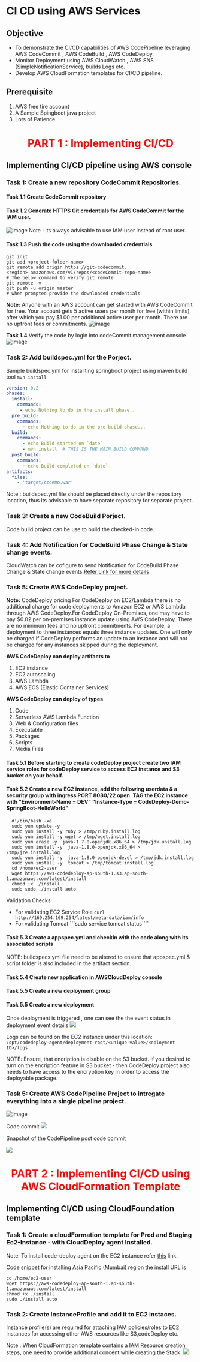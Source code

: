 # CI CD using AWS Services 
## Objective
* To demonstrate the CI/CD capabilities of AWS CodePipeline leveraging AWS CodeCommit , AWS CodeBuild , AWS CodeDeploy. 
* Monitor Deployment using AWS CloudWatch , AWS SNS (SimpleNotificationService), builds Logs etc.
* Develop AWS CloudFormation templates for CI/CD pipeline.

## Prerequisite
1. AWS free tire account 
2. A Sample Spingboot java project 
3. Lots of Patience.


<center><h1><span style="color:red">PART 1 : Implementing CI/CD</span></h1></center>

## Implementing CI/CD pipeline using AWS console
### Task 1: Create a new repository CodeCommit Repositories.

#### Task 1.1 Create CodeCommit repository 

#### Task 1.2 Generate HTTPS Git credentials for AWS CodeCommit for the IAM user. 
![image](https://user-images.githubusercontent.com/5097017/76604331-91615000-6534-11ea-959c-8dfb59096421.png)
Note : Its always advisable to use IAM user instead of root user. 

#### Task 1.3 Push the code using the downloaded credentials 
```git
git init
git add <project-folder-name>
git remote add origin https://git-codecommit.<region>.amazonaws.com/v1/repos/<codeCommit-repo-name>
# The below command to verify git remote
git remote -v 
git push -u origin master 
# when prompted provide the downloaded credentials 
```
**Note:** Anyone with an AWS account can get started with AWS CodeCommit for free. Your account gets 5 active users per month for free (within limits), after which you pay $1.00 per additional active user per month. There are no upfront fees or commitments.
![image](https://user-images.githubusercontent.com/5097017/76618526-c24e7e80-654e-11ea-96fe-e605ffc5712f.png)

**Task 1.4** Verify the code by login into codeCommit management console 
![image](https://user-images.githubusercontent.com/5097017/76675792-536f3500-65e3-11ea-8c71-2cbe67cbe554.png)

### Task 2: Add buildspec.yml for the Porject.
Sample buildspec.yml for installting springboot project using maven build tool ```mvn install```

```yml
version: 0.2
phases:
  install: 
    commands:
     - echo Nothing to do in the install phase..
  pre_build:
    commands:
      - echo Nothing to do in the pre build phase...
  build:
    commands:
      - echo Build started on `date`
      - mvn install  # THIS IS THE MAIN BUILD COMMAND 
  post_build:
    commands:
      - echo Build completed on `date`
artifacts:
  files:
    - 'target/ccdemo.war'
```
Note : buildspec.yml file should be placed directly under the repository location, thus its advisable to have separate repository for separate project. 

### Task 3: Create a new CodeBuild Porject.
Code build project can be use to build the checked-in code. 


### Task 4: Add Notification for CodeBuild Phase Change & State change events.
CloudWatch can be cofigure to send Notification for CodeBuild Phase Change & State change events.<a href="https://docs.aws.amazon.com/codebuild/latest/userguide/sample-build-notifications.html" target="_blank">Refer Link for more details</a>


### Task 5: Create AWS CodeDeploy project.
**Note:** CodeDeploy pricing For CodeDeploy on EC2/Lambda there is no additional charge for code deployments to Amazon EC2 or AWS Lambda through AWS CodeDeploy.For CodeDeploy On-Premises, one may have to pay $0.02 per on-premises instance update using AWS CodeDeploy. There are no minimum fees and no upfront commitments. For example, a deployment to three instances equals three instance updates. One will only be charged if CodeDeploy performs an update to an instance and will not be charged for any instances skipped during the deployment.

**AWS CodeDeploy can deploy artifacts to**
1. EC2 instance 
2. EC2 autoscaling 
3. AWS Lambda 
4. AWS ECS (Elastic Container Services)

**AWS CodeDeploy can deploy of types**
1. Code 
2. Serverless AWS Lambda Function
3. Web & Configuration files 
4. Executable 
5. Packages
6. Scripts 
7. Media Files 

#### Task 5.1 Before starting to create codeDeploy project create two IAM service roles for codeDeploy service to access EC2 instance and S3 bucket on your behalf.

#### Task 5.2 Create a new EC2 instance, add the following userdata & a security group with ingress PORT 8080/22 open. TAG the EC2 instance with "Environment-Name = DEV" "Instance-Type = CodeDeploy-Demo-SpringBoot-HelloWorld"
```shell
  #!/bin/bash -xe
  sudo yum update -y
  sudo yum install -y ruby > /tmp/ruby.install.log
  sudo yum install -y wget > /tmp/wget.install.log
  sudo yum erase -y  java-1.7.0-openjdk.x86_64 > /tmp/jdk.unstall.log
  sudo yum install -y  java-1.8.0-openjdk.x86_64 > /tmp/jre.install.log
  sudo yum install -y  java-1.8.0-openjdk-devel > /tmp/jdk.install.log
  sudo yum install -y  tomcat > /tmp/tomcat.install.log
  cd /home/ec2-user
  wget https://aws-codedeploy-ap-south-1.s3.ap-south-1.amazonaws.com/latest/install
  chmod +x ./install
  sudo sudo ./install auto
```

Validation Checks 
* For validating EC2 Service Role ```curl  http://169.254.169.254/latest/meta-data/iam/info```
* For validating Tomcat ```sudo service tomcat status````


#### Task 5.3 Create a appspec.yml and checkin with the code along with its associated scripts
NOTE: buildspecs.yml file need to be altered to ensure that appspec.yml & script folder is also included in the artifact section. 

#### Task 5.4 Create new application in AWSCloudDeploy console


#### Task 5.5 Create a new deployment group 

#### Task 5.5 Create a new deployment 
Once deployment is triggered  , one can see the the event  status in deployment event details 
![](https://user-images.githubusercontent.com/5097017/77051789-dc2a0e80-69f1-11ea-9cc6-46f20a1cf9d8.png)

Logs can be found on the EC2 instance under this location: 
```/opt/codedeploy-agent/deployment-root/<unique-value>/<eployment ID>/logs```

NOTE: Ensure, that encription is disable on the S3 bucket. If you desired to turn on the encription feature in S3 bucket - then CodeDeploy project also needs to have access to the encryption key in order to access the deployable package. 


### Task 5: Create AWS CodePipeline Project to intregate everything into a single pipeline project.
![image](https://user-images.githubusercontent.com/5097017/77052896-83f40c00-69f3-11ea-82e8-3ccd184f644f.png)

Code commit
![](https://user-images.githubusercontent.com/5097017/77057833-932a8800-69fa-11ea-833d-031a070863be.png)

Snapshot of the CodePipeline post code commit 

![](https://user-images.githubusercontent.com/5097017/77057707-5eb6cc00-69fa-11ea-9ce9-70fee7ffe51e.png)











<center><h1><span style="color:red">PART 2 : Implementing CI/CD using AWS CloudFormation Template<span></h1></center>

## Implementing CI/CD using CloudFoundation template 

### Task 1: Create a cloudFormation template for Prod and Staging Ec2-Instance - with CloudDeploy agent Installed.

Note: To install code-deploy agent on the EC2 instance refer <a href="https://docs.aws.amazon.com/codedeploy/latest/userguide/codedeploy-agent-operations-install-linux.html" target="_blank">this</a> link.

Code snippet for installing Asia Pacific (Mumbai) region the install URL is 
```unix
cd /home/ec2-user
wget https://aws-codedeploy-ap-south-1.ap-south-1.amazonaws.com/latest/install
chmod +x ./install
sudo ./install auto
```

### Task 2: Create InstanceProfile and add it to EC2 instaces. 
Instance profile(s) are required for attaching IAM policies/roles to EC2 instances for accessing other AWS resources like S3,codeDeploy etc. 

Note : When CloudFormation template contains a IAM Resource creation steps, one need to provide additional concent while creating the Stack.
![](https://user-images.githubusercontent.com/5097017/76581936-fac46d00-64fa-11ea-8786-f1b5da0846d1.png)
